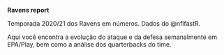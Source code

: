 **Ravens report**

Temporada 2020/21 dos Ravens em números. Dados do @nflfastR.

Aqui você encontra a evolução do ataque e da defesa semanalmente em EPA/Play, bem como a análise dos quarterbacks do time.
